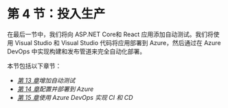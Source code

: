 # 第 4 节：投入生产

在最后一节中，我们将向 ASP.NET Core和 React 应用添加自动测试。我们将使用 Visual Studio 和 Visual Studio 代码将应用部署到 Azure，然后通过在 Azure DevOps 中实现构建和发布管道来完全自动化部署。

本节包括以下章节：

*   [*第 13 章*](13.html#_idTextAnchor286)*增加自动测试*
*   [*第 14 章*](14.html#_idTextAnchor334)*配置并部署到 Azure*
*   [*第 15 章*](15.html#_idTextAnchor357)*使用 Azure DevOps 实现 CI 和 CD*